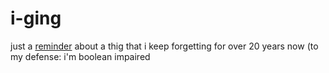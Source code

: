 # i-ging

just a [reminder](https://eggstrema.github.io/i-ging) about a thig that i keep forgetting for over 20 years now (to my defense: i'm boolean impaired
